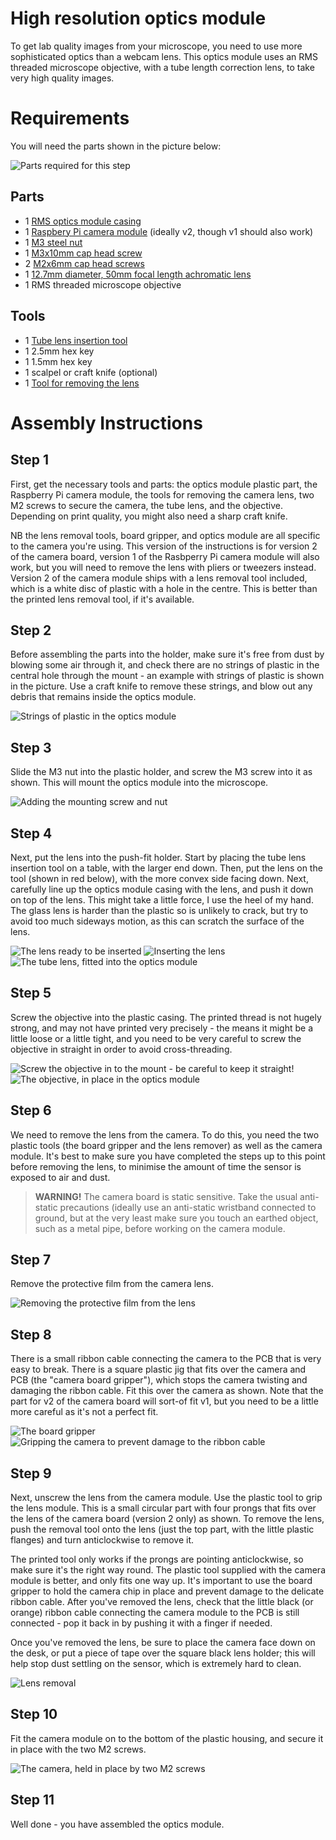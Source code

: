 # High resolution optics module
To get lab quality images from your microscope, you need to use more sophisticated optics than a webcam lens.  This optics module uses an RMS threaded microscope objective, with a tube length correction lens, to take very high quality images.

# Requirements
You will need the parts shown in the picture below:

![Parts required for this step](./images/hires_optics_parts.jpg)

## Parts
*   1 [RMS optics module casing](./parts/hires_optics_casing)
*   1 [Raspbery Pi camera module](./parts/electronics/raspberry_pi_camera.md)  (ideally v2, though v1 should also work)
*   1 [M3 steel nut](./parts/fixings/m3_steel_nut.md)
*   1 [M3x10mm cap head screw](./parts/m3x10mm_cap_head)
*   2 [M2x6mm cap head screws](./parts/m2x6mm_cap_head)
*   1 [12.7mm diameter, 50mm focal length achromatic lens](./parts/d13_f50_achromat)
*   1 RMS threaded microscope objective

## Tools
*   1 [Tube lens insertion tool](./parts/tube_lens_insertion_tool)
*   1 2.5mm hex key
*   1 1.5mm hex key
*   1 scalpel or craft knife (optional)
*   1 [Tool for removing the lens](./parts/camera_lens_removal_tools)


# Assembly Instructions
## Step 1
First, get the necessary tools and parts: the optics module plastic part, the Raspberry Pi camera module, the tools for removing the camera lens, two M2 screws to secure the camera, the tube lens, and the objective.  Depending on print quality, you might also need a sharp craft knife.
 
NB the lens removal tools, board gripper, and optics module are all specific to the camera you're using.  This version of the instructions is for version 2 of the camera board, version 1 of the Rasbperry Pi camera module will also work, but you will need to remove the lens with pliers or tweezers instead.  Version 2 of the camera module ships with a lens removal tool included, which is a white disc of plastic with a hole in the centre.  This is better than the printed lens removal tool, if it's available.

## Step 2
Before assembling the parts into the holder, make sure it's free from dust by blowing some air through it, and check there are no strings of plastic in the central hole through the mount - an example with strings of plastic is shown in the picture.  Use a craft knife to remove these strings, and blow out any debris that remains inside the optics module.

![Strings of plastic in the optics module](./images/hires_optics_cleanup.jpg)

## Step 3
Slide the M3 nut into the plastic holder, and screw the M3 screw into it as shown.  This will mount the optics module into the microscope.

![Adding the mounting screw and nut](./images/hires_optics_screw.jpg)

## Step 4
Next, put the lens into the push-fit holder.  Start by placing the tube lens insertion tool on a table, with the larger end down.  Then, put the lens on the tool (shown in red below), with the more convex side facing down.  Next, carefully line up the optics module casing with the lens, and push it down on top of the lens.  This might take a little force, I use the heel of my hand.  The glass lens is harder than the plastic so is unlikely to crack, but try to avoid too much sideways motion, as this can scratch the surface of the lens.

![The lens ready to be inserted](./images/hires_optics_tube_lens_1.jpg)
![Inserting the lens](./images/hires_optics_tube_lens_2.jpg)
![The tube lens, fitted into the optics module](./images/hires_optics_tube_lens_3.jpg)

## Step 5
Screw the objective into the plastic casing.  The printed thread is not hugely strong, and may not have printed very precisely - the means it might be a little loose or a little tight, and you need to be very careful to screw the objective in straight in order to avoid cross-threading.

![Screw the objective in to the mount - be careful to keep it straight!](./images/hires_optics_objective_1.jpg)
![The objective, in place in the optics module](./images/hires_optics_objective_2.jpg)

## Step 6
We need to remove the lens from the camera.  To do this, you need the two plastic tools (the board gripper and the lens remover) as well as the camera module.  It's best to make sure you have completed the steps up to this point before removing the lens, to minimise the amount of time the sensor is exposed to air and dust.

> **WARNING!** The camera board is static sensitive.  Take the usual anti-static precautions (ideally use an anti-static wristband connected to ground, but at the very least make sure you touch an earthed object, such as a metal pipe, before working on the camera module.

## Step 7
Remove the protective film from the camera lens.

![Removing the protective film from the lens](./images/picam2_film_removal.jpg)

## Step 8
There is a small ribbon cable connecting the camera to the PCB that is very easy to break.  There is a square plastic jig that fits over the camera and PCB (the "camera board gripper"), which stops the camera twisting and damaging the ribbon cable.  Fit this over the camera as shown.  Note that the part for v2 of the camera board will sort-of fit v1, but you need to be a little more careful as it's not a perfect fit.

![The board gripper](./images/picam2_board_gripper_1.jpg)
![Gripping the camera to prevent damage to the ribbon cable](./images/picam2_board_gripper_2.jpg)

## Step 9
Next, unscrew the lens from the camera module.  Use the plastic tool to grip the lens module.  This is a small circular part with four prongs that fits over the lens of the camera board (version 2 only) as shown.  To remove the lens, push the removal tool onto the lens (just the top part, with the little plastic flanges) and turn anticlockwise to remove it.
 
The printed tool only works if the prongs are pointing anticlockwise, so make sure it's the right way round.  The plastic tool supplied with the camera module is better, and only fits one way up.  It's important to use the board gripper to hold the camera chip in place and prevent damage to the delicate ribbon cable.  After you've removed the lens, check that the little black (or orange) ribbon cable connecting the camera module to the PCB is still connected - pop it back in by pushing it with a finger if needed.

Once you've removed the lens, be sure to place the camera face down on the desk, or put a piece of tape over the square black lens holder; this will help stop dust settling on the sensor, which is extremely hard to clean.

![Lens removal](./images/picam2_lens_removal.jpg)

## Step 10
Fit the camera module on to the bottom of the plastic housing, and secure it in place with the two M2 screws.

![The camera, held in place by two M2 screws](./images/hires_optics_camera.jpg)

## Step 11
Well done - you have assembled the optics module.

